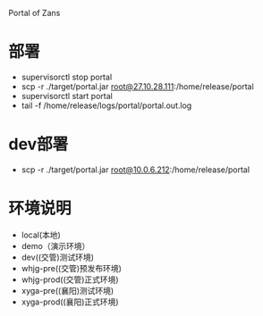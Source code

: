 Portal of Zans

# 部署
- supervisorctl stop portal
- scp -r ./target/portal.jar root@27.10.28.111:/home/release/portal
- supervisorctl start portal
- tail -f /home/release/logs/portal/portal.out.log


# dev部署
- scp -r ./target/portal.jar root@10.0.6.212:/home/release/portal

# 环境说明
- local(本地)	
- demo（演示环境）
- dev((交管)测试环境)	
- whjg-pre((交管)预发布环境)	
- whjg-prod((交管)正式环境)	
- xyga-pre((襄阳)测试环境)	
- xyga-prod((襄阳)正式环境)	


